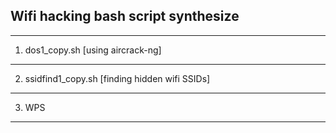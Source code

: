 
Wifi hacking bash script synthesize
--------------------
--------------------
1. dos1_copy.sh [using aircrack-ng]
--------------------
2. ssidfind1_copy.sh [finding hidden wifi SSIDs]
--------------------
3. WPS
-----------------
